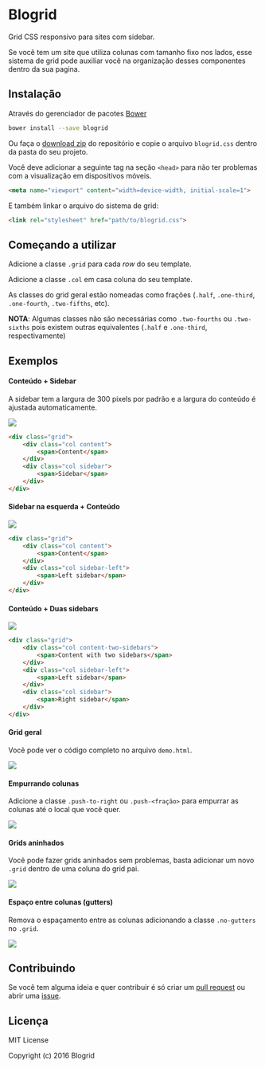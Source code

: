 # Blogrid

Grid CSS responsivo para sites com sidebar.

Se você tem um site que utiliza colunas com tamanho fixo nos lados, esse sistema
de grid pode auxiliar você na organização desses componentes dentro da sua
pagina.

## Instalação

Através do gerenciador de pacotes [Bower](http://bower.io/)

```bash
bower install --save blogrid
```

Ou faça o [download zip](https://github.com/andergtk/blogrid/archive/master.zip)
do repositório e copie o arquivo `blogrid.css` dentro da pasta do seu projeto.

Você deve adicionar a seguinte tag na seção `<head>` para não ter problemas com
a visualização em dispositivos móveis.

```html
<meta name="viewport" content="width=device-width, initial-scale=1">
```

E também linkar o arquivo do sistema de grid:

```html
<link rel="stylesheet" href="path/to/blogrid.css">
```

## Começando a utilizar

Adicione a classe `.grid` para cada *row* do seu template.

Adicione a classe `.col` em casa coluna do seu template.

As classes do grid geral estão nomeadas como frações (`.half`, `.one-third`,
`.one-fourth`, `.two-fifths`, etc).

**NOTA**: Algumas classes não são necessárias como `.two-fourths` ou
`.two-sixths` pois existem outras equivalentes (`.half` e `.one-third`,
respectivamente)

## Exemplos

#### Conteúdo + Sidebar

A sidebar tem a largura de 300 pixels por padrão e a largura do conteúdo é
ajustada automaticamente.

![](http://i.imgur.com/jhqQlje.png)

```html
<div class="grid">
	<div class="col content">
		<span>Content</span>
	</div>
	<div class="col sidebar">
		<span>Sidebar</span>
	</div>
</div>
```

#### Sidebar na esquerda + Conteúdo

![](http://i.imgur.com/3pCDqRc.png)

```html
<div class="grid">
	<div class="col content">
		<span>Content</span>
	</div>
	<div class="col sidebar-left">
		<span>Left sidebar</span>
	</div>
</div>
```

#### Conteúdo + Duas sidebars

![](http://i.imgur.com/Yv1jo17.png)

```html
<div class="grid">
	<div class="col content-two-sidebars">
		<span>Content with two sidebars</span>
	</div>
	<div class="col sidebar-left">
		<span>Left sidebar</span>
	</div>
	<div class="col sidebar">
		<span>Right sidebar</span>
	</div>
</div>
```

#### Grid geral

Você pode ver o código completo no arquivo `demo.html`.

![](http://i.imgur.com/iHO6vyM.png)

#### Empurrando colunas

Adicione a classe `.push-to-right` ou `.push-<fração>` para empurrar as colunas
até o local que você quer.

![](http://i.imgur.com/w0sDgk9.png)

#### Grids aninhados

Você pode fazer grids aninhados sem problemas, basta adicionar um novo `.grid`
dentro de uma coluna do grid pai.

![](http://i.imgur.com/eOirnga.png)

#### Espaço entre colunas (gutters)

Remova o espaçamento entre as colunas adicionando a classe `.no-gutters` no
`.grid`.

![](http://i.imgur.com/Bo7cYZu.png)

## Contribuindo

Se você tem alguma ideia e quer contribuir é só criar um [pull request](https://github.com/andergtk/blogrid/compare)
ou abrir uma [issue](https://github.com/andergtk/blogrid/issues/new).

## Licença

MIT License

Copyright (c) 2016 Blogrid
